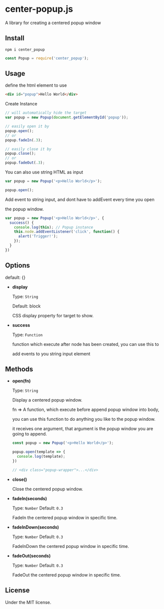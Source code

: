 # center-popup.js
A library for creating a centered popup window

## Install

```
npm i center_popup
```

```js
const Popup = require('center_popup');
```

## Usage

define the html element to use

```html
<div id="popup">Hello World</div>
```

Create Instance

```js
// will automatically hide the target
var popup = new Popup(document.getElementById('popup'));

// easily open it by
popup.open();
// or
popup.fadeIn(.3);

// easily close it by
popup.close();
// or
popup.fadeOut(.3);
```

You can also use string HTML as input

```js
var popup = new Popup('<p>Hello World</p>');

popup.open();
```

Add event to string input, and dont have to addEvent every time you open 

the popup window.

```js
var popup = new Popup('<p>Hello World</p>', {
  success() {
    console.log(this); // Popup instance
    this.node.addEventListener('click', function() {
      alert('Trigger!');
    });
  }
})
```


## Options

default: {}

- **display**

  Type: `String`

  Default: block

  CSS display property for target to show.

- **success**

  Type: `Function`

  function which execute after node has been created, you can use this to 

  add events to you string input element

  
## Methods

- **open(fn)**

  Type: `String`

  Display a centered popup window.

  fn => A function, which execute before append popup window into body, 

  you can use this function to do anything you like to the popup window.

  it receives one argument, that argument is the popup window you are going to append.

  ```js
  const popup = new Popup('<p>Hello World</p>');

  popup.open(template => {
    console.log(template);
  })

  // <div class="popup-wrapper">...</div>
  ```
  
- **close()**

  Close the centered popup window.
  
- **fadeIn(seconds)**

  Type: `Number` Default: `0.3`

  FadeIn the centered popup window in specific time.

- **fadeInDown(seconds)**

  Type: `Number` Default: `0.3`

  FadeInDown the centered popup window in specific time.

- **fadeOut(seconds)**

  Type: `Number` Default: `0.3`

  FadeOut the centered popup window in specific time.

## License

Under the MIT license.
